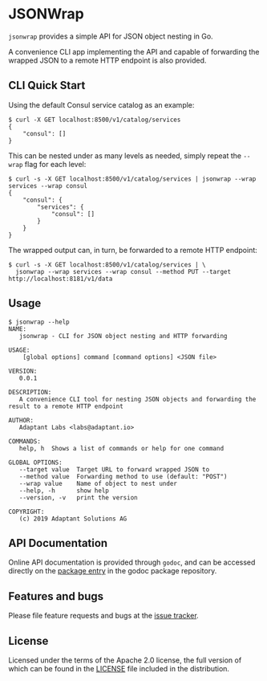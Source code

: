 # JSONWrap

`jsonwrap` provides a simple API for JSON object nesting in Go.

A convenience CLI app implementing the API and capable of forwarding the wrapped JSON to a remote HTTP endpoint is
also provided.

## CLI Quick Start

Using the default Consul service catalog as an example:

```shell script
$ curl -X GET localhost:8500/v1/catalog/services
{
    "consul": []
}
```

This can be nested under as many levels as needed, simply repeat the `--wrap` flag for each level:

```shell script
$ curl -s -X GET localhost:8500/v1/catalog/services | jsonwrap --wrap services --wrap consul
{
    "consul": {
        "services": {
            "consul": []
        }
    }
}
```

The wrapped output can, in turn, be forwarded to a remote HTTP endpoint:

```shell script
$ curl -s -X GET localhost:8500/v1/catalog/services | \
  jsonwrap --wrap services --wrap consul --method PUT --target http://localhost:8181/v1/data
```

## Usage

```shell script
$ jsonwrap --help
NAME:
   jsonwrap - CLI for JSON object nesting and HTTP forwarding

USAGE:
    [global options] command [command options] <JSON file>

VERSION:
   0.0.1

DESCRIPTION:
   A convenience CLI tool for nesting JSON objects and forwarding the result to a remote HTTP endpoint

AUTHOR:
   Adaptant Labs <labs@adaptant.io>

COMMANDS:
   help, h  Shows a list of commands or help for one command

GLOBAL OPTIONS:
   --target value  Target URL to forward wrapped JSON to
   --method value  Forwarding method to use (default: "POST")
   --wrap value    Name of object to nest under
   --help, -h      show help
   --version, -v   print the version

COPYRIGHT:
   (c) 2019 Adaptant Solutions AG
```

## API Documentation

Online API documentation is provided through `godoc`, and can be accessed directly on the
[package entry](https://godoc.org/github.com/adaptant-labs/jsonwrap/api) in the godoc package repository.

## Features and bugs

Please file feature requests and bugs at the [issue tracker][tracker].

[tracker]: https://github.com/adaptant-labs/jsonwrap/issues

## License

Licensed under the terms of the Apache 2.0 license, the full version of which can be found in the
[LICENSE](https://raw.githubusercontent.com/adaptant-labs/jsonwrap/master/LICENSE) file included in the
distribution.
